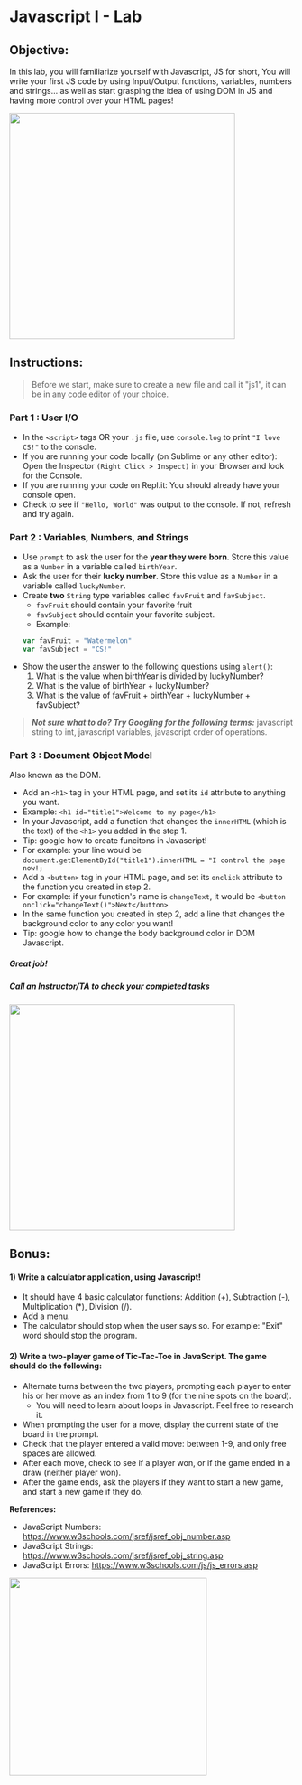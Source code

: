 # Javascript I - Lab

## Objective: 
In this lab, you will familiarize yourself with Javascript, JS for short, You will write your first JS code by using Input/Output functions, variables, numbers and strings... as well as start grasping the idea of using DOM in JS and having more control over your HTML pages!





<img src="https://media.giphy.com/media/xT9IgzoKnwFNmISR8I/giphy.gif" width="400">




## Instructions:
> Before we start, make sure to create a new file and call it "js1", it can be in any code editor of your choice.

### Part 1 : User I/O 
 - In the `<script>` tags OR your `.js` file, use `console.log` to print `"I love CS!"` to the console.
 - If you are running your code locally (on Sublime or any other editor): Open the Inspector `(Right Click > Inspect)` in your Browser and look for the Console. 
 - If you are running your code on Repl.it: You should already have your console open.
 - Check to see if `"Hello, World"` was output to the console. If not, refresh and try again.

### Part 2 : Variables, Numbers, and Strings
 - Use `prompt` to ask the user for the **year they were born**. Store this value as a `Number` in a variable called `birthYear`.
 - Ask the user for their **lucky number**. Store this value as a `Number` in a variable called `luckyNumber`.
 - Create **two** `String` type variables called `favFruit` and `favSubject`.
   - `favFruit` should contain your favorite fruit
   - `favSubject` should contain your favorite subject.
   - Example:
   ```javascript
   var favFruit = "Watermelon"
   var favSubject = "CS!"
 - Show the user the answer to the following questions using `alert()`:
   1. What is the value when birthYear is divided by luckyNumber?
   1. What is the value of birthYear + luckyNumber?
   1. What is the value of favFruit + birthYear + luckyNumber + favSubject?
    
> ***Not sure what to do? Try Googling for the following terms:*** javascript string to int, javascript variables, javascript order of operations.  



### Part 3 : Document Object Model
Also known as the DOM.

- Add an `<h1>` tag in your HTML page, and set its `id` attribute to anything you want.
 -  Example: `<h1 id="title1">Welcome to my page</h1>`
- In your Javascript, add a function that changes the `innerHTML` (which is the text) of the `<h1>` you added in the step 1.
 - Tip: google how to create funcitons in Javascript!
 - For example: your line would be `document.getElementById("title1").innerHTML = "I control the page now!;`
- Add a `<button>` tag in your HTML page, and set its `onclick` attribute to the function you created in step 2.
 - For example: if your function's name is `changeText`, it would be `<button onclick="changeText()">Next</button>`
- In the same function you created in step 2, add a line that changes the background color to any color you want!
 - Tip: google how to change the body background color in DOM Javascript.






##### Great job!
##### Call an Instructor/TA to check your completed tasks
<img src="https://www.w3schools.com/js/pic_htmltree.gif" width="400"> 


## Bonus:
#### 1) Write a calculator application, using Javascript!
  - It should have 4 basic calculator functions: Addition (+), Subtraction (-), Multiplication (*), Division (/).
  - Add a menu.
  - The calculator should stop when the user says so. For example: "Exit" word should stop the program.

#### 2) Write a two-player game of Tic-Tac-Toe in JavaScript. The game should do the following:
  - Alternate turns between the two players, prompting each player to enter his or her move as an index from 1 to 9 (for the nine spots on the board).
    - You will need to learn about loops in Javascript. Feel free to research it.
  - When prompting the user for a move, display the current state of the board in the prompt.
  - Check that the player entered a valid move: between 1-9, and only free spaces are allowed.
  - After each move, check to see if a player won, or if the game ended in a draw (neither player won).
  - After the game ends, ask the players if they want to start a new game, and start a new game if they do.
 
**References:**
- JavaScript Numbers: https://www.w3schools.com/jsref/jsref_obj_number.asp
- JavaScript Strings: https://www.w3schools.com/jsref/jsref_obj_string.asp
- JavaScript Errors: https://www.w3schools.com/js/js_errors.asp


<img src="https://media.giphy.com/media/26grMgCg1xZh28AF2/giphy.gif" width="350">
